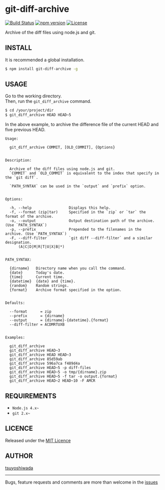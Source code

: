 git-diff-archive
================

[![Build Status](http://img.shields.io/travis/tsuyoshiwada/git-diff-archive.svg?style=flat-square)](https://travis-ci.org/tsuyoshiwada/git-diff-archive)
[![npm version](https://img.shields.io/npm/v/git-diff-archive.svg?style=flat-square)](http://badge.fury.io/js/git-diff-archive)
[![License](https://img.shields.io/badge/license-MIT-blue.svg?style=flat-square)](https://raw.githubusercontent.com/tsuyoshiwada/git-diff-archive/master/LICENSE)

Archive of the diff files using node.js and git.



## INSTALL

It is recommended a global installation.

```bash
$ npm install git-diff-archive -g
```



## USAGE

Go to the working directory.  
Then, run the `git_diff_archive` command.

```bash
$ cd /your/project/dir
$ git_diff_archive HEAD HEAD~5
```

In the above example, to archive the difference file of the current HEAD and five previous HEAD.


```
Usage:

  git_diff_archive COMMIT, [OLD_COMMIT], {Options}


Description:

  Archive of the diff files using node.js and git.
  `COMMIT` and `OLD_COMMIT` is equivalent to the index that specify in the `git diff`.

  `PATH_SYNTAX` can be used in the `output` and `prefix` option.


Options:

  -h, --help                 Displays this help.
  -f, --format (zip|tar)     Specified in the `zip` or `tar` the format of the archive.
  -o, --output               Output destination path of the archive. (Use `PATH_SYNTAX`)
  -p, --prefix               Prepended to the filenames in the archive. (Use `PATH_SYNTAX`)
  -F, --diff-filter          `git diff --diff-filter` and a similar designation.
      (A|C|D|M|R|T|U|X|B|*)


PATH_SYNTAX:

  {dirname}   Directory name when you call the command.
  {date}      Today's date.
  {time}      Current time.
  {datetime}  {date} and {time}.
  {random}    Random strings.
  {format}    Archive format specified in the option.


Defaults:

  --format      = zip
  --prefix      = {dirname}
  --output      = {dirname}-{datetime}.{format}
  --diff-filter = ACDMRTUXB


Examples:

  git_diff_archive
  git_diff_archive HEAD~3
  git_diff_archive HEAD HEAD~3
  git_diff_archive 85d59ab
  git_diff_archive 596a7ca f489d4a
  git_diff_archive HEAD~5 -p diff-files
  git_diff_archive HEAD~5 -o tmp/{dirname}.zip
  git_diff_archive HEAD~5 -f tar -o output.{format}
  git_diff_archive HEAD~2 HEAD~10 -F AMCR
```


## REQUIREMENTS

* `Node.js 4.x~`
* `git 2.x~`



## LICENCE

Released under the [MIT Licence](https://raw.githubusercontent.com/tsuyoshiwada/git-diff-archive/master/LICENSE)



## AUTHOR

[tsuyoshiwada](https://github.com/tsuyoshiwada)



----------



Bugs, feature requests and comments are more than welcome in the [issues](https://github.com/tsuyoshiwada/git-diff-archive/issues)
